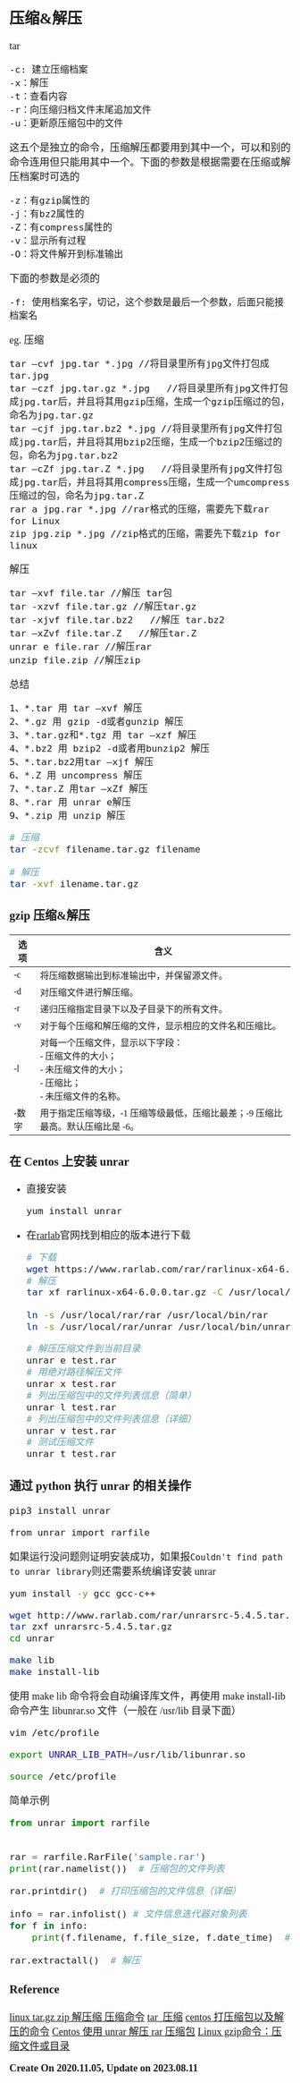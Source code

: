 <font size=4 face='楷体'>

## 压缩&解压

tar

```
-c: 建立压缩档案
-x：解压
-t：查看内容
-r：向压缩归档文件末尾追加文件
-u：更新原压缩包中的文件
```

这五个是独立的命令，压缩解压都要用到其中一个，可以和别的命令连用但只能用其中一个。下面的参数是根据需要在压缩或解压档案时可选的

```
-z：有gzip属性的
-j：有bz2属性的
-Z：有compress属性的
-v：显示所有过程
-O：将文件解开到标准输出
```

下面的参数是必须的

```
-f: 使用档案名字，切记，这个参数是最后一个参数，后面只能接档案名
```

eg.
压缩

```
tar –cvf jpg.tar *.jpg //将目录里所有jpg文件打包成tar.jpg
tar –czf jpg.tar.gz *.jpg   //将目录里所有jpg文件打包成jpg.tar后，并且将其用gzip压缩，生成一个gzip压缩过的包，命名为jpg.tar.gz
tar –cjf jpg.tar.bz2 *.jpg //将目录里所有jpg文件打包成jpg.tar后，并且将其用bzip2压缩，生成一个bzip2压缩过的包，命名为jpg.tar.bz2
tar –cZf jpg.tar.Z *.jpg   //将目录里所有jpg文件打包成jpg.tar后，并且将其用compress压缩，生成一个umcompress压缩过的包，命名为jpg.tar.Z
rar a jpg.rar *.jpg //rar格式的压缩，需要先下载rar for Linux
zip jpg.zip *.jpg //zip格式的压缩，需要先下载zip for linux
```

解压

```
tar –xvf file.tar //解压 tar包
tar -xzvf file.tar.gz //解压tar.gz
tar -xjvf file.tar.bz2   //解压 tar.bz2
tar –xZvf file.tar.Z   //解压tar.Z
unrar e file.rar //解压rar
unzip file.zip //解压zip
```

总结

```
1、*.tar 用 tar –xvf 解压
2、*.gz 用 gzip -d或者gunzip 解压
3、*.tar.gz和*.tgz 用 tar –xzf 解压
4、*.bz2 用 bzip2 -d或者用bunzip2 解压
5、*.tar.bz2用tar –xjf 解压
6、*.Z 用 uncompress 解压
7、*.tar.Z 用tar –xZf 解压
8、*.rar 用 unrar e解压
9、*.zip 用 unzip 解压
```

```bash
# 压缩
tar -zcvf filename.tar.gz filename

# 解压
tar -xvf ilename.tar.gz
```

### gzip 压缩&解压

| 选项   | 含义                                               |
|--------|----------------------------------------------------|
| -c     | 将压缩数据输出到标准输出中，并保留源文件。          |
| -d     | 对压缩文件进行解压缩。                             |
| -r     | 递归压缩指定目录下以及子目录下的所有文件。           |
| -v     | 对于每个压缩和解压缩的文件，显示相应的文件名和压缩比。|
| -l     | 对每一个压缩文件，显示以下字段：<br> - 压缩文件的大小；<br>  - 未压缩文件的大小；<br>  - 压缩比；<br>  - 未压缩文件的名称。|
| -数字   | 用于指定压缩等级，-1 压缩等级最低，压缩比最差；-9 压缩比最高。默认压缩比是 -6。|


### 在 Centos 上安装 unrar

- 直接安装

  ```bash
  yum install unrar
  ```

- 在[rarlab](https://www.rarlab.com/download.htm)官网找到相应的版本进行下载

  ```bash
  # 下载
  wget https://www.rarlab.com/rar/rarlinux-x64-6.0.0.tar.gz
  # 解压
  tar xf rarlinux-x64-6.0.0.tar.gz -C /usr/local/

  ln -s /usr/local/rar/rar /usr/local/bin/rar
  ln -s /usr/local/rar/unrar /usr/local/bin/unrar
  ```

  ```bash
  # 解压压缩文件到当前目录
  unrar e test.rar
  # 用绝对路径解压文件
  unrar x test.rar
  # 列出压缩包中的文件列表信息（简单）
  unrar l test.rar
  # 列出压缩包中的文件列表信息（详细）
  unrar v test.rar
  # 测试压缩文件
  unrar t test.rar
  ```

### 通过 python 执行 unrar 的相关操作

```bash
pip3 install unrar
```

```bash
from unrar import rarfile
```

如果运行没问题则证明安装成功，如果报`Couldn't find path to unrar library`则还需要系统编译安装 unrar

```bash
yum install -y gcc gcc-c++
```

```bash
wget http://www.rarlab.com/rar/unrarsrc-5.4.5.tar.gz
tar zxf unrarsrc-5.4.5.tar.gz
cd unrar
```

```bash
make lib
make install-lib
```

使用 make lib 命令将会自动编译库文件，再使用 make install-lib 命令产生 libunrar.so 文件（一般在 /usr/lib 目录下面）

```bash
vim /etc/profile
```

```bash
export UNRAR_LIB_PATH=/usr/lib/libunrar.so
```

```bash
source /etc/profile
```

简单示例

```python
from unrar import rarfile


rar = rarfile.RarFile('sample.rar')
print(rar.namelist())  # 压缩包的文件列表

rar.printdir()  # 打印压缩包的文件信息（详细）

info = rar.infolist() # 文件信息迭代器对象列表
for f in info:
    print(f.filename, f.file_size, f.date_time)  # 文件名 文件大小 修改时间

rar.extractall()  # 解压
```

### Reference

[linux tar.gz zip 解压缩 压缩命令](https://www.cnblogs.com/diandianquanquan/p/11031841.html)
[tar\_压缩](https://www.jianshu.com/p/e8a45d7cb838)
[centos 打压缩包以及解压的命令](https://blog.csdn.net/Eider1998/article/details/107631186)
[Centos 使用 unrar 解压 rar 压缩包](https://www.cnblogs.com/blueberry-mint/p/14167244.html)
[Linux gzip命令：压缩文件或目录](https://c.biancheng.net/view/783.html)

**Create On 2020.11.05, Update on 2023.08.11**
